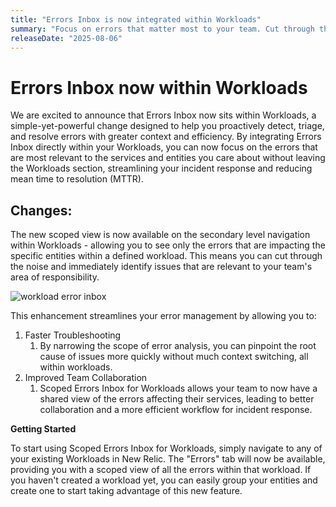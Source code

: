 ```yaml
---
title: "Errors Inbox is now integrated within Workloads"
summary: "Focus on errors that matter most to your team. Cut through the noise with scoped error views, faster troubleshooting, and streamlined incident response - all without leaving Workloads."
releaseDate: "2025-08-06"
---
```


# Errors Inbox now within Workloads

We are excited to announce that Errors Inbox now sits within Workloads, a simple-yet-powerful change designed to help you proactively detect, triage, and resolve errors with greater context and efficiency. By integrating Errors Inbox directly within your Workloads, you can now focus on the errors that are most relevant to the services and entities you care about without leaving the Workloads section, streamlining your incident response and reducing mean time to resolution (MTTR).

## Changes:

The new scoped view is now available on the secondary level navigation within Workloads - allowing you to see only the errors that are impacting the specific entities within a defined workload. This means you can cut through the noise and immediately identify issues that are relevant to your team's area of responsibility.


![workload error inbox](/images/workload-error.webp "workload error inbox")


This enhancement streamlines your error management by allowing you to:

1. Faster Troubleshooting
    1. By narrowing the scope of error analysis, you can pinpoint the root cause of issues more quickly without much context switching, all within workloads. 
2. Improved Team Collaboration
    1. Scoped Errors Inbox for Workloads allows your team to now have a shared view of the errors affecting their services, leading to better collaboration and a more efficient workflow for incident response.


**Getting Started**

To start using Scoped Errors Inbox for Workloads, simply navigate to any of your existing Workloads in New Relic. The "Errors" tab will now be available, providing you with a scoped view of all the errors within that workload. If you haven't created a workload yet, you can easily group your entities and create one to start taking advantage of this new feature.
